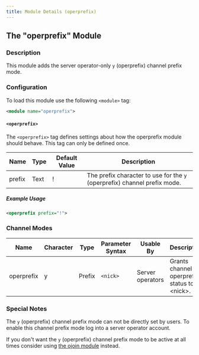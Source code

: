 ```yaml
---
title: Module Details (operprefix)
---
```


## The "operprefix" Module

### Description

This module adds the server operator-only `y` (operprefix) channel prefix mode.

### Configuration

To load this module use the following `<module>` tag:

```xml
<module name="operprefix">
```

#### `<operprefix>`

The `<operprefix>` tag defines settings about how the operprefix module should behave. This tag can only be defined once.

Name   | Type | Default Value | Description
------ | ---- | ------------- | -----------
prefix | Text | !             | The prefix character to use for the `y` (operprefix) channel prefix mode.

##### Example Usage

```xml
<operprefix prefix="!">
```

### Channel Modes

Name       | Character | Type      | Parameter Syntax | Usable By        | Description
---------- | --------- | --------- | ---------------- | ---------------- | -----------
operprefix | y         | Prefix    | `<nick>`         | Server operators | Grants channel operprefix status to &lt;nick&gt;.

### Special Notes

The `y` (operprefix) channel prefix mode can not be directly set by users. To enable this channel prefix mode log into a server operator account.

If you don't want the `y` (operprefix) channel prefix mode to be active at all times consider using [the ojoin module](/3/modules/ojoin) instead.
